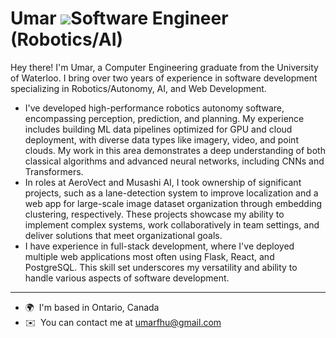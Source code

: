 Umar  ![](https://user-images.githubusercontent.com/18350557/176309783-0785949b-9127-417c-8b55-ab5a4333674e.gif)Software Engineer (Robotics/AI)
====================================================================================================================================

Hey there! I'm Umar, a Computer Engineering graduate from the University of Waterloo. I bring over two years of experience in software development specializing in Robotics/Autonomy, AI, and Web Development.
* I've developed high-performance robotics autonomy software, encompassing perception, prediction, and planning. My experience includes building ML data pipelines optimized for GPU and cloud deployment, with diverse data types like imagery, video, and point clouds. My work in this area demonstrates a deep understanding of both classical algorithms and advanced neural networks, including CNNs and Transformers. 
* In roles at AeroVect and Musashi AI, I took ownership of significant projects, such as a lane-detection system to improve localization and a web app for large-scale image dataset organization through embedding clustering, respectively. These projects showcase my ability to implement complex systems, work collaboratively in team settings, and deliver solutions that meet organizational goals. 
* I have experience in full-stack development, where I've deployed multiple web applications most often using Flask, React, and PostgreSQL. This skill set underscores my versatility and ability to handle various aspects of software development.
-------------------------------
* 🌍  I'm based in Ontario, Canada
* ✉️  You can contact me at [umarfhu@gmail.com](mailto:umarfhu@gmail.com)
<!--
**umarxfhu/umarxfhu** is a ✨ _special_ ✨ repository because its `README.md` (this file) appears on your GitHub profile.

Here are some ideas to get you started:

- 🔭 I’m currently working on ...
- 🌱 I’m currently learning ...
- 👯 I’m looking to collaborate on ...
- 🤔 I’m looking for help with ...
- 💬 Ask me about ...
- 📫 How to reach me: ...
- 😄 Pronouns: ...
- ⚡ Fun fact: ...
-->
